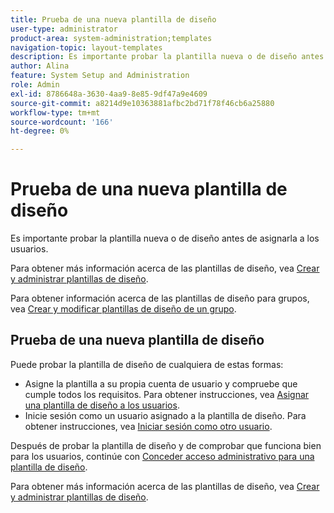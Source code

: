 ```yaml
---
title: Prueba de una nueva plantilla de diseño
user-type: administrator
product-area: system-administration;templates
navigation-topic: layout-templates
description: Es importante probar la plantilla nueva o de diseño antes de asignarla a los usuarios.
author: Alina
feature: System Setup and Administration
role: Admin
exl-id: 8786648a-3630-4aa9-8e85-9df47a9e4609
source-git-commit: a8214d9e10363881afbc2bd71f78f46cb6a25880
workflow-type: tm+mt
source-wordcount: '166'
ht-degree: 0%

---
```


# Prueba de una nueva plantilla de diseño

Es importante probar la plantilla nueva o de diseño antes de asignarla a los usuarios.

Para obtener más información acerca de las plantillas de diseño, vea [Crear y administrar plantillas de diseño](../../../administration-and-setup/customize-workfront/use-layout-templates/create-and-manage-layout-templates.md).

Para obtener información acerca de las plantillas de diseño para grupos, vea [Crear y modificar plantillas de diseño de un grupo](../../../administration-and-setup/manage-groups/work-with-group-objects/create-and-modify-a-groups-layout-templates.md).

## Prueba de una nueva plantilla de diseño

Puede probar la plantilla de diseño de cualquiera de estas formas:

* Asigne la plantilla a su propia cuenta de usuario y compruebe que cumple todos los requisitos. Para obtener instrucciones, vea [Asignar una plantilla de diseño a los usuarios](../../../administration-and-setup/customize-workfront/use-layout-templates/assign-users-to-layout-template.md#assign).
* Inicie sesión como un usuario asignado a la plantilla de diseño. Para obtener instrucciones, vea [Iniciar sesión como otro usuario](../../../administration-and-setup/add-users/create-and-manage-users/log-in-as-another-user.md).

Después de probar la plantilla de diseño y de comprobar que funciona bien para los usuarios, continúe con [Conceder acceso administrativo para una plantilla de diseño](../../../administration-and-setup/customize-workfront/use-layout-templates/grant-admin-access-layout-template.md).

Para obtener más información acerca de las plantillas de diseño, vea [Crear y administrar plantillas de diseño](../../../administration-and-setup/customize-workfront/use-layout-templates/create-and-manage-layout-templates.md).
